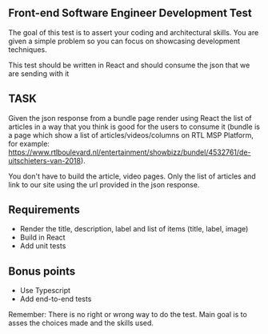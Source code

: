 Front-end Software Engineer Development Test
--------------------------------------------

The goal of this test is to assert your coding and architectural skills. 
You are given a simple problem so you can focus on showcasing development techniques.

This test should be written in React and should consume the json that we are sending with it

TASK
-----

Given the json response from a bundle page render using React the list of articles in a way that you think is good for the users to consume it (bundle is a page which show a list of articles/videos/columns on RTL MSP Platform, for example: https://www.rtlboulevard.nl/entertainment/showbizz/bundel/4532761/de-uitschieters-van-2018).

You don't have to build the article, video pages. Only the list of articles and link to our site using the url provided in the json response.

Requirements
------------

- Render the title, description, label and list of items (title, label, image)
- Build in React
- Add unit tests

Bonus points
------------ 

- Use Typescript
- Add end-to-end tests
 
Remember: There is no right or wrong way to do the test. Main goal is to asses the choices made and the skills used.
